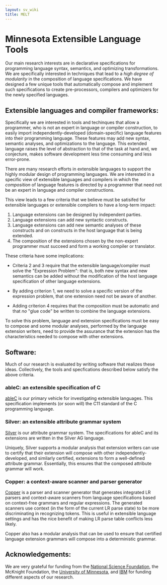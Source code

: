 ```yaml
---
layout: sv_wiki
title: MELT
---
```


# Minnesota Extensible Language Tools

Our main research interests are in declarative specifications for
programming language syntax, semantics, and optimizing
transformations.  We are specifically interested in techniques that
lead to a *high degree of modularity* in the composition of language
specifications.  We have designed a few unique tools that
automatically compose and implement such specifications to create
pre-processors, compilers and optimizers for the newly specified
languages.

## Extensible languages and compiler frameworks:

Specifically we are interested in tools and techinques that allow a
programmer, who is not an expert in language or compiler construction,
to easily import independently-developed (domain-specific) language
features into their programming language.  These features may add new
syntax, semantic analyses, and optimizations to the language.  This
extended language raises the level of abstraction to that of the task
at hand and, we conjecture, makes software development less time
consuming and less error-prone.

There are many research efforts in extensible languages to support the
highly modular design of programming languages.  We are interested in
a specific view of extensible languages and compilers in which the
*composition* of language features is directed by a programmer that
need not be an expert in language and compiler constructions.

This view leads to a few criteria that we believe must be satisifed
for extensible languages or extensible compilers to have a long-term
impact: 

1. Language extensions can be designed by independent parties.
2. Language extensions can add new syntactic constructs.
3. Language extensions can add new semantic analyses of these
   constructs and on constructs in the host language that is being
   extended.
4. The composition of the extensions chosen by the non-expert
   programmer must succeed and form a working compiler or translator.

These criteria have some implications:

* Criteria 2 and 3 require that the extensible language/compiler must
  solve the "Expression Problem": that is, both new syntax and new
  semantics can be added without the modification of the host language
  specification of other language extensions.

* By adding criterion 1, we need to solve a specific version of
  the expression problem, that one extension need not be aware of
  another. 

* Adding criterion 4 requires that the composition must be automatic
  and that *no* "glue code" be written to combine the language
  extensions. 

To solve this problem, language and extension specifications must be
easy to compose and some modular analyses, performed by the language
extension writers, need to provide the assurance that the extension
has the characteristics needed to compose with other extensions.

## Software:
Much of our research is evaluated by writing software that realizes
these ideas.  Collectively, the tools and specfications described
below satisfy the above criteria.


### ableC: an extensible specification of C

[ableC](ablec/index.html) is our primary vehicle for investigating
extensible languages.  This specification implements (or soon will)
the C11 standard of the C programming language.


### Silver: an extensible attribute grammar system

[Silver](silver) is our attribute grammar system.  The specifications
for ableC and its extensions are written in the Silver AG language. 

Uniquely, Silver supports a modular analysis that extension writers
can use to certify that their extension will compose with other
independently-developed, and similarly certified, extensions to form a
well-defined attribute grammar.  Essentially, this ensures that the
composed attribute grammar will work. 


### Copper: a context-aware scanner and parser generator

[Copper](copper/index.html) is a parser and scanner generator that
generates integrated LR parsers and context-aware scanners from
language specifications based on context-free grammars and regular
expressions. The generated scanners use context (in the form of the
current LR parse state) to be more discriminating in recognizing
tokens.  This is useful in extensible language settings and has the
nice benefit of making LR parse table conflicts less likely. 

Copper also has a modular analysis that can be used to ensure that
certified language extension grammars will compose into a
deterministic grammar. 

## Acknowledgements:

We are very grateful for funding from the [National Science
Foundation](http://www.nsf.gov/), the McKnight Foundation, the
[University of Minnesota](http://www.umn.edu), and
[IBM](http://ibm.com) for funding different aspects of our research. 
